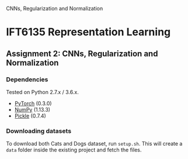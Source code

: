 CNNs, Regularization and Normalization
# IFT6135 Representation Learning
## Assignment 2: CNNs, Regularization and Normalization

### Dependencies
Tested on Python 2.7.x / 3.6.x.
* [PyTorch](http://pytorch.org/) (0.3.0)
* [NumPy](http://www.numpy.org/) (1.13.3)
* [Pickle](https://docs.python.org/3/library/pickle.html) (0.7.4)

### Downloading datasets
To download both Cats and Dogs dataset, run `setup.sh`. This will create a `data` folder inside the existing project and fetch the files.
